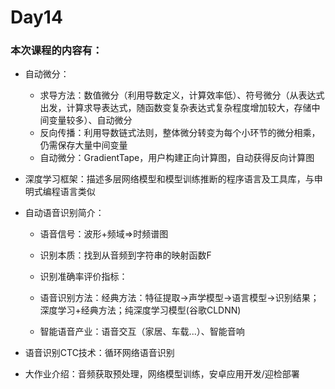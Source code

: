# Day14

### 本次课程的内容有：
- 自动微分：
	- 求导方法：数值微分（利用导数定义，计算效率低）、符号微分（从表达式出发，计算求导表达式，随函数变复杂表达式复杂程度增加较大，存储中间变量较多）、自动微分
	- 反向传播：利用导数链式法则，整体微分转变为每个小环节的微分相乘，仍需保存大量中间变量
	- 自动微分：GradientTape，用户构建正向计算图，自动获得反向计算图
	
- 深度学习框架：描述多层网络模型和模型训练推断的程序语言及工具库，与申明式编程语言类似

- 自动语音识别简介：
  
	- 语音信号：波形+频域=>时频谱图
  
  - 识别本质：找到从音频到字符串的映射函数F
  
  - 识别准确率评价指标：
  
  - 语音识别方法：经典方法：特征提取->声学模型->语言模型->识别结果；深度学习+经典方法；纯深度学习模型(谷歌CLDNN)
  
  - 智能语音产业：语音交互（家居、车载...）、智能音响
  
- 语音识别CTC技术：循环网络语音识别

- 大作业介绍：音频获取预处理，网络模型训练，安卓应用开发/迎检部署
